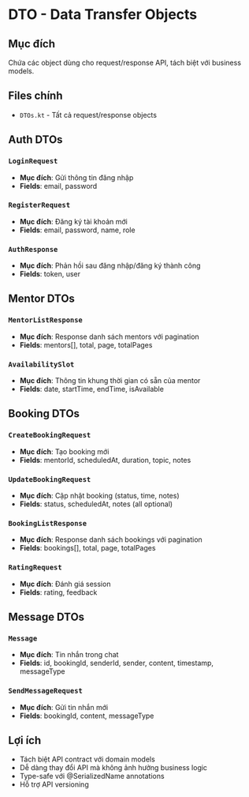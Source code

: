 # DTO - Data Transfer Objects

## Mục đích
Chứa các object dùng cho request/response API, tách biệt với business models.

## Files chính
- `DTOs.kt` - Tất cả request/response objects

## Auth DTOs
### `LoginRequest`
- **Mục đích**: Gửi thông tin đăng nhập
- **Fields**: email, password

### `RegisterRequest`  
- **Mục đích**: Đăng ký tài khoản mới
- **Fields**: email, password, name, role

### `AuthResponse`
- **Mục đích**: Phản hồi sau đăng nhập/đăng ký thành công
- **Fields**: token, user

## Mentor DTOs
### `MentorListResponse`
- **Mục đích**: Response danh sách mentors với pagination
- **Fields**: mentors[], total, page, totalPages

### `AvailabilitySlot`
- **Mục đích**: Thông tin khung thời gian có sẵn của mentor
- **Fields**: date, startTime, endTime, isAvailable

## Booking DTOs
### `CreateBookingRequest`
- **Mục đích**: Tạo booking mới
- **Fields**: mentorId, scheduledAt, duration, topic, notes

### `UpdateBookingRequest`
- **Mục đích**: Cập nhật booking (status, time, notes)
- **Fields**: status, scheduledAt, notes (all optional)

### `BookingListResponse`
- **Mục đích**: Response danh sách bookings với pagination
- **Fields**: bookings[], total, page, totalPages

### `RatingRequest`
- **Mục đích**: Đánh giá session
- **Fields**: rating, feedback

## Message DTOs
### `Message`
- **Mục đích**: Tin nhắn trong chat
- **Fields**: id, bookingId, senderId, sender, content, timestamp, messageType

### `SendMessageRequest`
- **Mục đích**: Gửi tin nhắn mới
- **Fields**: bookingId, content, messageType

## Lợi ích
- Tách biệt API contract với domain models
- Dễ dàng thay đổi API mà không ảnh hưởng business logic
- Type-safe với @SerializedName annotations
- Hỗ trợ API versioning
